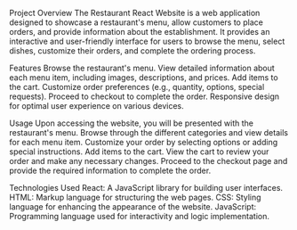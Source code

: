 Project Overview
The Restaurant React Website is a web application designed to showcase a restaurant's menu, allow customers to place orders, and provide information about the establishment. It provides an interactive and user-friendly interface for users to browse the menu, select dishes, customize their orders, and complete the ordering process.

Features
Browse the restaurant's menu.
View detailed information about each menu item, including images, descriptions, and prices.
Add items to the cart.
Customize order preferences (e.g., quantity, options, special requests).
Proceed to checkout to complete the order.
Responsive design for optimal user experience on various devices.

Usage
Upon accessing the website, you will be presented with the restaurant's menu.
Browse through the different categories and view details for each menu item.
Customize your order by selecting options or adding special instructions.
Add items to the cart.
View the cart to review your order and make any necessary changes.
Proceed to the checkout page and provide the required information to complete the order.


Technologies Used
React: A JavaScript library for building user interfaces.
HTML: Markup language for structuring the web pages.
CSS: Styling language for enhancing the appearance of the website.
JavaScript: Programming language used for interactivity and logic implementation.
